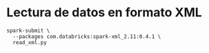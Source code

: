 # Lectura de datos en formato XML

```
spark-submit \
  --packages com.databricks:spark-xml_2.11:0.4.1 \
  read_xml.py
```